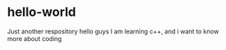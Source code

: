 # hello-world
Just another respository
hello guys
I am learning c++, and i want to know more about coding
